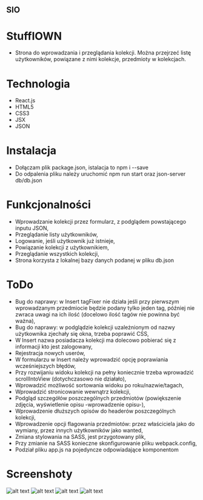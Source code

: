 ## SIO
# StuffIOWN

- Strona do wprowadzania i przeglądania kolekcji. Można przejrzeć listę użytkowników, powiązane z nimi kolekcje, przedmioty w kolekcjach.

# Technologia

- React.js
- HTML5
- CSS3
- JSX
- JSON

# Instalacja

- Dołączam plik package.json, istalacja to npm i --save
- Do odpalenia pliku należy uruchomić npm run start oraz json-server db/db.json

# Funkcjonalności

- Wprowadzanie kolekcji przez formularz, z podglądem powstającego inputu JSON,
- Przeglądanie listy użytkowników,
- Logowanie, jeśli użytkownik już istnieje,
- Powiązanie kolekcji z użytkownikiem,
- Przeglądanie wszystkich kolekcji,
- Strona korzysta z lokalnej bazy danych podanej w pliku db.json

# ToDo

- Bug do naprawy: w Insert tagFixer nie działa jeśli przy pierwszym wprowadzanym przedmiocie będzie podany tylko jeden tag, później nie zwraca uwagi na ich ilość (docelowo ilość tagów nie powinna być ważna),
- Bug do naprawy: w podglądzie kolekcji uzależnionym od nazwy użytkownika zjechały się okna, trzeba poprawić CSS,
- W Insert nazwa posiadacza kolekcji ma dolecowo pobierać się z informacji kto jest zalogowany,
- Rejestracja nowych userów,
- W formularzu w Insert należy wprowadzić opcję poprawiania wcześniejszych błędów,
- Przy rozwijaniu widoku kolekcji na pełny koniecznie trzeba wprowadzić scrollIntoView (dotychczasowo nie działało),
- Wprowadzić możliwość sortowania widoku po roku/nazwie/tagach,
- Wprowadzić stronicowanie wewnątrz kolekcji,
- Podgląd szczegółów poszczególnych przedmiotów (powiększenie zdjęcia, wyświetlenie opisu -wprowadzenie opisu-),
- Wprowadzenie dłuższych opisów do headerów poszczególnych kolekcji,
- Wprowadzenie opcji flagowania przedmiotów: przez właściciela jako do wymiany, przez innych użytkowników jako wanted,
- Zmiana stylowania na SASS, jest przygotowany plik,
- Przy zmianie na SASS konieczne skonfigurowanie pliku webpack.config,
- Podział pliku app.js na pojedyncze odpowiadające komponentom

# Screenshoty
![alt text](https://github.com/smiatu/StuffIOwn/blob/master/images/collections.jpg "Widok strony Kolekcje")
![alt text](https://github.com/smiatu/StuffIOwn/blob/master/images/collections_big.jpg "Widok strony Kolekcje")
![alt text](https://github.com/smiatu/StuffIOwn/blob/master/images/collector.jpg "Widok podstrony kolekcjonera")
![alt text](https://github.com/smiatu/StuffIOwn/blob/master/images/insert.jpg "Widok formularza do wprowadzenia kolekcji")

